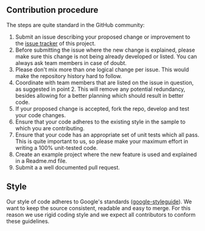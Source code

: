 ## Contribution procedure

The steps are quite standard in the GitHub community:

1. Submit an issue describing your proposed change or improvement to the 
   [issue tracker](https://github.com/migduroli/asr-cloud/issues) of this project.
2. Before submitting the issue where the new change is explained, please make sure this change is not being already developed or listed. You can always ask team members in case of doubt.
3. Please don't mix more than one logical change per issue. This would make the repository history hard to follow.
4. Coordinate with team members that are listed on the issue in question, as suggested in point 2. This will remove any potential redundancy, besides allowing for a better planning which should result in better code.
5. If your proposed change is accepted, fork the repo, develop and test your code changes.
6. Ensure that your code adheres to the existing style in the sample to which you are contributing.
7. Ensure that your code has an appropriate set of unit tests which all pass. This is quite important to us, so please make your maximum effort in writing a 100% unit-tested code.
8. Create an example project where the new feature is used and explained in a Readme.md file.
9. Submit a a well documented pull request.

## Style

Our style of code adheres to Google's standards ([google-styleguide](https://google.github.io/styleguide/)).
We want to keep the source consistent, readable and easy to merge. For this reason we use rigid coding 
style and we expect all contributors to conform these guidelines.